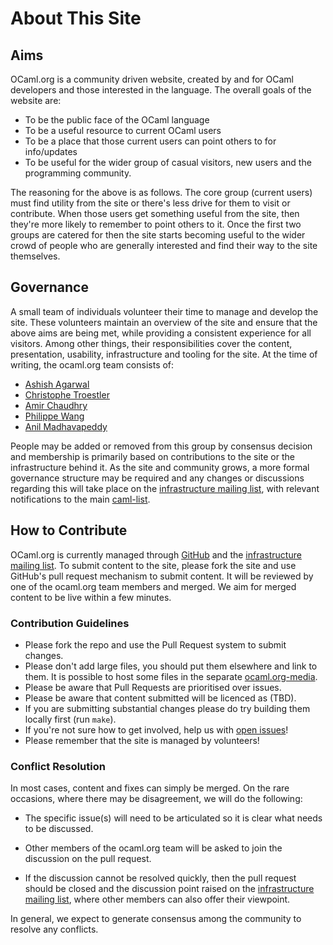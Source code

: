 <!-- ((! set title About This Site !)) -->

# About This Site

## Aims

OCaml.org is a community driven website, created by and for OCaml
developers and those interested in the language. The overall goals of
the website are:

* To be the public face of the OCaml language
* To be a useful resource to current OCaml users
* To be a place that those current users can point others to for
  info/updates
* To be useful for the wider group of casual visitors, new users and
  the programming community.

The reasoning for the above is as follows. The core group (current
users) must find utility from the site or there's less drive for them
to visit or contribute. When those users get something useful from the
site, then they're more likely to remember to point others to it.
Once the first two groups are catered for then the site starts
becoming useful to the wider crowd of people who are generally
interested and find their way to the site themselves.

## Governance

A small team of individuals volunteer their time to manage and develop
the site. These volunteers maintain an overview of the site and ensure
that the above aims are being met, while providing a consistent
experience for all visitors. Among other things, their
responsibilities cover the content, presentation, usability,
infrastructure and tooling for the site. At the time of writing, the
ocaml.org team consists of:

- [Ashish Agarwal](http://ashishagarwal.org)
- [Christophe Troestler](https://github.com/Chris00)
- [Amir Chaudhry](http://amirchaudhry.com)
- [Philippe Wang](http://philippewang.info/CL/)
- [Anil Madhavapeddy](http://anil.recoil.org)

People may be added or removed from this group by consensus decision
and membership is primarily based on contributions to the site or the
infrastructure behind it. As the site and community grows, a more
formal governance structure may be required and any changes or
discussions regarding this will take place on the [infrastructure
mailing list](http://lists.ocaml.org/listinfo/infrastructure/), with
relevant notifications to the main
[caml-list](https://sympa.inria.fr/sympa/arc/caml-list/).


## How to Contribute

OCaml.org is currently managed through
[GitHub](https://github.com/ocaml/ocaml.org/) and the [infrastructure
mailing list](http://lists.ocaml.org/listinfo/infrastructure/). To
submit content to the site, please fork the site and use GitHub's pull
request mechanism to submit content. It will be reviewed by one of the
ocaml.org team members and merged. We aim for merged content to be
live within a few minutes.


### Contribution Guidelines

* Please fork the repo and use the Pull Request system to submit
  changes.
* Please don't add large files, you should put them elsewhere and link
  to them. It is possible to host some files in the separate
  [ocaml.org-media](https://github.com/ocaml/ocaml.org-media).
* Please be aware that Pull Requests are prioritised over issues.
* Please be aware that content submitted will be licenced as (TBD).
* If you are submitting substantial changes please do try building
  them locally first (run `make`).
* If you're not sure how to get involved, help us with [open
  issues](https://github.com/ocaml/ocaml.org/issues)!
* Please remember that the site is managed by volunteers!


### Conflict Resolution

In most cases, content and fixes can simply be merged. On the rare
occasions, where there may be disagreement, we will do the following:

* The specific issue(s) will need to be articulated so it is clear
  what needs to be discussed.

* Other members of the ocaml.org team will be asked to join the
  discussion on the pull request.

* If the discussion cannot be resolved quickly, then the pull request
  should be closed and the discussion point raised on the
  [infrastructure mailing
  list](http://lists.ocaml.org/listinfo/infrastructure/), where other
  members can also offer their viewpoint.

In general, we expect to generate consensus among the community to
resolve any conflicts.
